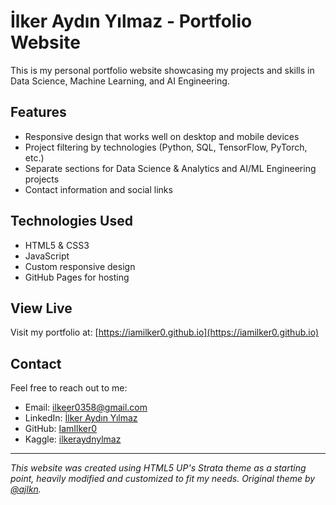 # İlker Aydın Yılmaz - Portfolio Website

This is my personal portfolio website showcasing my projects and skills in Data Science, Machine Learning, and AI Engineering.

## Features

- Responsive design that works well on desktop and mobile devices
- Project filtering by technologies (Python, SQL, TensorFlow, PyTorch, etc.)
- Separate sections for Data Science & Analytics and AI/ML Engineering projects
- Contact information and social links

## Technologies Used

- HTML5 & CSS3
- JavaScript
- Custom responsive design
- GitHub Pages for hosting

## View Live

Visit my portfolio at: [https://iamilker0.github.io](https://iamilker0.github.io)

## Contact

Feel free to reach out to me:
- Email: ilkeer0358@gmail.com
- LinkedIn: [İlker Aydın Yılmaz](https://www.linkedin.com/in/ilker-aydın-yılmaz-21ba2926b)
- GitHub: [IamIlker0](https://github.com/IamIlker0)
- Kaggle: [ilkeraydnylmaz](https://www.kaggle.com/ilkeraydnylmaz)

---

*This website was created using HTML5 UP's Strata theme as a starting point, heavily modified and customized to fit my needs. Original theme by [@ajlkn](https://html5up.net).*
